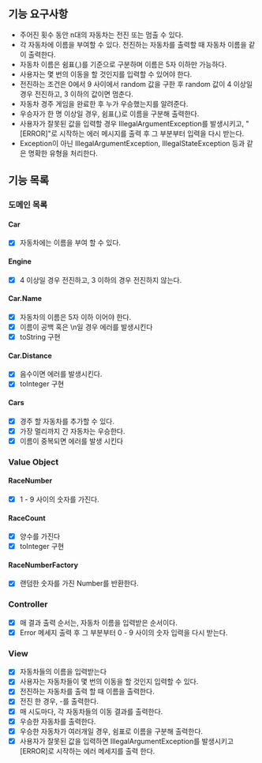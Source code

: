 ## 기능 요구사항

- 주어진 횟수 동안 n대의 자동차는 전진 또는 멈출 수 있다.
- 각 자동차에 이름을 부여할 수 있다. 전진하는 자동차를 출력할 때 자동차 이름을 같이 출력한다.
- 자동차 이름은 쉼표(,)를 기준으로 구분하며 이름은 5자 이하만 가능하다.
- 사용자는 몇 번의 이동을 할 것인지를 입력할 수 있어야 한다.
- 전진하는 조건은 0에서 9 사이에서 random 값을 구한 후 random 값이 4 이상일 경우 전진하고, 3 이하의 값이면 멈춘다.
- 자동차 경주 게임을 완료한 후 누가 우승했는지를 알려준다.
- 우승자가 한 명 이상일 경우, 쉼표(,)로 이름을 구분해 출력한다.
- 사용자가 잘못된 값을 입력할 경우 IllegalArgumentException를 발생시키고, "[ERROR]"로 시작하는 에러 메시지를 출력 후 그 부분부터 입력을 다시 받는다.
- Exception이 아닌 IllegalArgumentException, IllegalStateException 등과 같은 명확한 유형을 처리한다.

## 기능 목록

### 도메인 목록

#### Car

- [x] 자동차에는 이름을 부여 할 수 있다.

#### Engine

- [x] 4 이상일 경우 전진하고, 3 이하의 경우 전진하지 않는다.

#### Car.Name

- [x] 자동차의 이름은 5자 이하 이어야 한다.
- [x] 이름이 공백 혹은 \n일 경우 에러를 발생시킨다
- [x] toString 구현

#### Car.Distance

- [x] 음수이면 에러를 발생시킨다.
- [x] toInteger 구현

#### Cars

- [x] 경주 할 자동차를 추가할 수 있다.
- [x] 가장 멀리까지 간 자동차는 우승한다.
- [x] 이름이 중복되면 에러를 발생 시킨다

### Value Object

#### RaceNumber

- [x] 1 - 9 사이의 숫자를 가진다.

#### RaceCount

- [x] 양수를 가진다
- [x] toInteger 구현

#### RaceNumberFactory

- [x] 랜덤한 숫자를 가진 Number를 반환한다.

### Controller

- [x] 매 결과 출력 순서는, 자동차 이름을 입력받은 순서이다.
- [x] Error 메세지 출력 후 그 부분부터 0 - 9 사이의 숫자 입력을 다시 받는다.

### View

- [x] 자동차들의 이름을 입력받는다
- [x] 사용자는 자동차들이 몇 번의 이동을 할 것인지 입력할 수 있다.
- [x] 전진하는 자동차를 출력 할 때 이름을 출력한다.
- [x] 전진 한 경우, -를 출력한다.
- [x] 매 시도마다, 각 자동차들의 이동 결과를 출력한다.
- [x] 우승한 자동차를 출력한다.
- [x] 우승한 자동차가 여러개일 경우, 쉼표로 이름을 구분해 출력한다.
- [x] 사용자가 잘못된 값을 입력하면 IllegalArgumentException를 발생시키고 [ERROR]로 시작하는 에러 메세지를 출력 한다.
